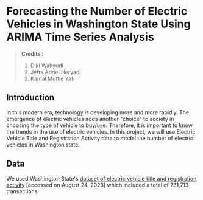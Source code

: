 # Forecasting the Number of Electric Vehicles in Washington State Using ARIMA Time Series Analysis

> **Credits :**
> 1. Diki Wahyudi
> 2. Jefta Adriel Heryadi
> 3. Kamal Muftie Yafi

## Introduction
In this modern era, technology is developing more and more rapidly. The emergence of electric vehicles adds another "choice" to society in choosing the type of vehicle to buy/use. Therefore, it is important to know the trends in the use of electric vehicles. In this project, we will use Electric Vehicle Title and Registration Activity data to model the number of electric vehicles in Washington state.

## Data
We used Washington State's [dataset of electric vehicle title and registration activity](https://catalog.data.gov/dataset/electric-vehicle-title-and-registration-activity) [accessed on August 24, 2023] which included a total of 781,713 transactions.
